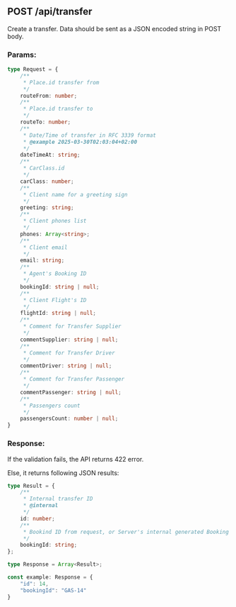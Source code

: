 ## POST /api/transfer

Create a transfer. Data should be sent as a JSON encoded string in POST body.

### Params:

```ts
type Request = {
    /**
     * Place.id transfer from
     */
    routeFrom: number;
    /**
     * Place.id transfer to
     */
    routeTo: number;
    /**
     * Date/Time of transfer in RFC 3339 format
     * @example 2025-03-30T02:03:04+02:00
     */
    dateTimeAt: string;
    /**
     * CarClass.id
     */
    carClass: number;
    /**
     * Client name for a greeting sign
     */
    greeting: string;
    /**
     * Client phones list
     */
    phones: Array<string>;
    /**
     * Client email
     */
    email: string;
    /**
     * Agent's Booking ID
     */
    bookingId: string | null;
    /**
     * Client Flight's ID
     */
    flightId: string | null;
    /**
     * Comment for Transfer Supplier
     */
    commentSupplier: string | null;
    /**
     * Comment for Transfer Driver
     */
    commentDriver: string | null;
    /**
     * Comment for Transfer Passenger
     */
    commentPassenger: string | null;
    /**
     * Passengers count
     */
    passengersCount: number | null;
}
```

### Response:

If the validation fails, the API returns 422 error.

Else, it returns following JSON results:

```ts
type Result = {
    /**
     * Internal transfer ID
     * @internal
     */
    id: number;
    /**
     * Bookind ID from request, or Server's internal generated Booking ID
     */
    bookingId: string;
};

type Response = Array<Result>;

const example: Response = {
    "id": 14,
    "bookingId": "GAS-14"
}
```
